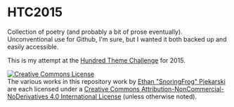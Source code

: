 # HTC2015
Collection of poetry (and probably a bit of prose eventually). Unconventional use for Github, I'm sure, but I wanted it both backed up and easily accessible.

This is my attempt at the [Hundred Theme Challenge](http://100themeschallenge.deviantart.com/blog/33698704/) for 2015.

<a rel="license" href="http://creativecommons.org/licenses/by-nc-nd/4.0/"><img alt="Creative Commons License" style="border-width:0" src="https://i.creativecommons.org/l/by-nc-nd/4.0/88x31.png" /></a><br />The various works in this repository <span xmlns:dct="http://purl.org/dc/terms/" href="http://purl.org/dc/dcmitype/Text" rel="dct:type">work</span> by <a xmlns:cc="http://creativecommons.org/ns#" href="https://github.com/SnoringFrog" property="cc:attributionName" rel="cc:attributionURL">Ethan "SnoringFrog" Piekarski</a> are each licensed under a <a rel="license" href="http://creativecommons.org/licenses/by-nc-nd/4.0/">Creative Commons Attribution-NonCommercial-NoDerivatives 4.0 International License</a> (unless otherwise noted).
